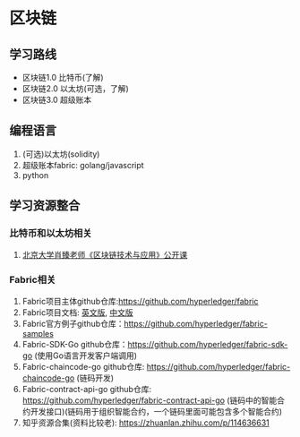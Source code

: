 # 区块链

## 学习路线
- 区块链1.0 比特币(了解)
- 区块链2.0 以太坊(可选，了解)
- 区块链3.0 超级账本

## 编程语言
1. (可选)以太坊(solidity)
2. 超级账本fabric: golang/javascript
3. python

## 学习资源整合

### 比特币和以太坊相关
1. [北京大学肖臻老师《区块链技术与应用》公开课](https://www.bilibili.com/video/BV1Vt411X7JF?p=1)


### Fabric相关
1. Fabric项目主体github仓库:https://github.com/hyperledger/fabric
2. Fabric项目文档: [英文版](https://hyperledger-fabric.readthedocs.io/en/latest/), [中文版](https://hyperledger-fabric.readthedocs.io/zh_CN/latest/)
3. Fabric官方例子github仓库：https://github.com/hyperledger/fabric-samples
4. Fabric-SDK-Go github仓库：https://github.com/hyperledger/fabric-sdk-go (使用Go语言开发客户端调用)
5. Fabric-chaincode-go github仓库: https://github.com/hyperledger/fabric-chaincode-go (链码开发)
6. Fabric-contract-api-go github仓库: https://github.com/hyperledger/fabric-contract-api-go (链码中的智能合约开发接口)(链码用于组织智能合约，一个链码里面可能包含多个智能合约)
7. 知乎资源合集(资料比较老): https://zhuanlan.zhihu.com/p/114636631
